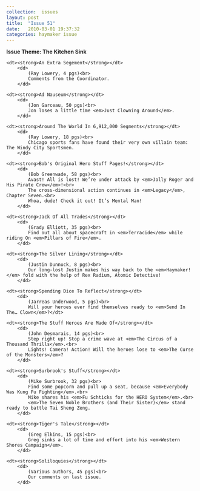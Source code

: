 ```yaml
---
collection:  issues
layout: post
title:  "Issue 51"
date:   2010-03-01 19:37:32
categories: haymaker issue
---
```


<dl>
	<dt class="theme"><strong>Issue Theme: The Kitchen Sink</theme></strong></dt>

	<dt><strong>An Extra Segement</strong></dt>
		<dd>
		 	(Ray Lowery, 4 pgs)<br>
			Comments from the Coordinator.
		</dd>

	<dt><strong>Ad Nauseum</strong></dt>
		<dd>
		 	(Jon Garceau, 50 pgs)<br>
			Jon loses a little time <em>Just Clowning Around</em>.
		</dd>

	<dt><strong>Around The World In 6,912,000 Segments</strong></dt>
		<dd>
		 	(Ray Lowery, 18 pgs)<br>
			Chicago sports fans have found their very own villain team: The Windy City Sportsmen.
		</dd>

	<dt><strong>Bob's Original Hero Stuff Pages!</strong></dt>
		<dd>
		 	(Bob Greenwade, 58 pgs)<br>
			Avast! All is lost! We’re under attack by <em>Jolly Roger and His Pirate Crew</em>!<br>
			The cross-dimensional action continues in <em>Legacy</em>, Chapter Seven.<br>
			Whoa, dude! Check it out! It’s Mental Man!
		</dd>
			
	<dt><strong>Jack Of All Trades</strong></dt>
		<dd>
		 	(Grady Elliott, 35 pgs)<br>
			Find out all about spacecraft in <em>Terracide</em> while riding On <em>Pillars of Fire</em>.
		</dd>

	<dt><strong>The Silver Lining</strong></dt>
		<dd>
		 	(Justin Dunnuck, 8 pgs)<br>
			Our long-lost Justin makes his way back to the <em>Haymaker!</em> fold with the help of Rex Radium, Atomic Detective!
		</dd>

	<dt><strong>Spending Dice To Reflect</strong></dt>
		<dd>
		 	(Jarreas Underwood, 5 pgs)<br>
			Will your heroes ever find themselves ready to <em>Send In The… Clown</em>?</dt>

	<dt><strong>The Stuff Heroes Are Made Of</strong></dt>
		<dd>
		 	(John Desmarais, 14 pgs)<br>
			Step right up! Stop a crime wave at <em>The Circus of a Thousand Thrills</em>.<br>
			Lights! Camera! Action! Will the heroes lose to <em>The Curse of the Monsters</em>?
		</dd>

	<dt><strong>Surbrook's Stuff</strong></dt>
		<dd>
		 	(Mike Surbrook, 32 pgs)<br>
			Find some popcorn and pull up a seat, because <em>Everybody Was Kung Fu Fighting</em>.<br>
			Mike shares his <em>Fu Schticks for the HERO System</em>.<br>
			<em>The Seven Noble Brothers (and Their Sister)</em> stand ready to battle Tai Sheng Zeng.
		</dd>

	<dt><strong>Tiger's Tale</strong></dt>
		<dd>
		 	(Greg Elkins, 15 pgs)<br>
			Greg sinks a lot of time and effort into his <em>Western Shores Campaign</em>.
		</dd>

	<dt><strong>Soliloquies</strong></dt>
		<dd>
		 	(Various authors, 45 pgs)<br>
			Our comments on last issue.
		</dd>
</dl>
